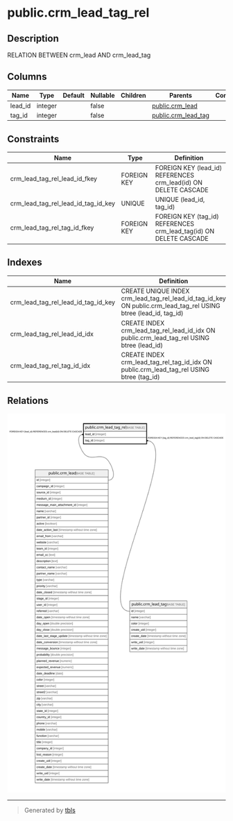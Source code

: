 # public.crm_lead_tag_rel

## Description

RELATION BETWEEN crm_lead AND crm_lead_tag

## Columns

| Name | Type | Default | Nullable | Children | Parents | Comment |
| ---- | ---- | ------- | -------- | -------- | ------- | ------- |
| lead_id | integer |  | false |  | [public.crm_lead](public.crm_lead.md) |  |
| tag_id | integer |  | false |  | [public.crm_lead_tag](public.crm_lead_tag.md) |  |

## Constraints

| Name | Type | Definition |
| ---- | ---- | ---------- |
| crm_lead_tag_rel_lead_id_fkey | FOREIGN KEY | FOREIGN KEY (lead_id) REFERENCES crm_lead(id) ON DELETE CASCADE |
| crm_lead_tag_rel_lead_id_tag_id_key | UNIQUE | UNIQUE (lead_id, tag_id) |
| crm_lead_tag_rel_tag_id_fkey | FOREIGN KEY | FOREIGN KEY (tag_id) REFERENCES crm_lead_tag(id) ON DELETE CASCADE |

## Indexes

| Name | Definition |
| ---- | ---------- |
| crm_lead_tag_rel_lead_id_tag_id_key | CREATE UNIQUE INDEX crm_lead_tag_rel_lead_id_tag_id_key ON public.crm_lead_tag_rel USING btree (lead_id, tag_id) |
| crm_lead_tag_rel_lead_id_idx | CREATE INDEX crm_lead_tag_rel_lead_id_idx ON public.crm_lead_tag_rel USING btree (lead_id) |
| crm_lead_tag_rel_tag_id_idx | CREATE INDEX crm_lead_tag_rel_tag_id_idx ON public.crm_lead_tag_rel USING btree (tag_id) |

## Relations

![er](public.crm_lead_tag_rel.svg)

---

> Generated by [tbls](https://github.com/k1LoW/tbls)
